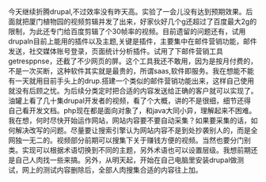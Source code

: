 今天继续折腾drupal,不过效率没有昨天高。实验了一会儿没有达到预期效果。后面就把厦门植物园的视频剪辑并发了出来，好家伙好几个g还超过了百度最大2g的限制，为此还专门给百度剪辑了个30帧率的视频。目前遗留的问题还有，试用drupaln目前上能用的插件以及主题,关键是插件，主要集中在邮件营销功能，邮件发送，社交媒体账号登录，页面统计分析插件。试用了下邮件营销工具getresppnse，还截了不少网页的屏。这个工具我还不敢用，因为是按月付费的，不是一次买断，这种软件其实就是最贵的，所谓saas,软件即服务。我在想能不能有一天就用目前手头上的drup.搭建一个类似的邮件营销功能出来，这样自己使用就没有后顾之忧。为后续分类定时把合适的内容发送给正确的客户就可以实现了。油罐上看了几十集drupal开发者的视频，看了个大概，讲的不是很细，细节还得自己看开发文档。php现在都是面向对象了，和java大同小异，理解起来不困难。我在想，何时尽快开始运作网站，网站内容要不要自动采集？如果要采集的话，如何解决改写的问题。尽量要让搜索引擎认为网站内容不是到处抄袭别人的，而是全网独一无二的。视频部分前期可以搜集下关于赚钱方便的视频。当然也要分门别类。实现可以根据术语切换到不同的主题，另外术语也可以设置层级。我想前期还是自己人肉找一些来搞。另外，从明天起，开始在自己电脑里安装drupal做测试，网上的测试内容删除后，全部人肉搜集合适的内容往上加。
